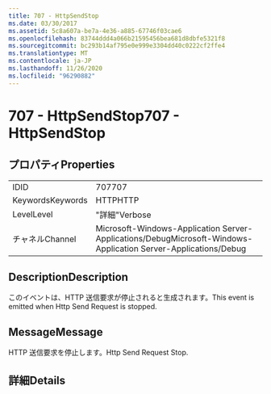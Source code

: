 ```yaml
---
title: 707 - HttpSendStop
ms.date: 03/30/2017
ms.assetid: 5c8a607a-be7a-4e36-a885-67746f03cae6
ms.openlocfilehash: 83744ddd4a066b21595456bea681d8dbfe5321f8
ms.sourcegitcommit: bc293b14af795e0e999e3304dd40c0222cf2ffe4
ms.translationtype: MT
ms.contentlocale: ja-JP
ms.lasthandoff: 11/26/2020
ms.locfileid: "96290882"
---
```

# <a name="707---httpsendstop"></a><span data-ttu-id="af627-102">707 - HttpSendStop</span><span class="sxs-lookup"><span data-stu-id="af627-102">707 - HttpSendStop</span></span>

## <a name="properties"></a><span data-ttu-id="af627-103">プロパティ</span><span class="sxs-lookup"><span data-stu-id="af627-103">Properties</span></span>  
  
|||  
|-|-|  
|<span data-ttu-id="af627-104">ID</span><span class="sxs-lookup"><span data-stu-id="af627-104">ID</span></span>|<span data-ttu-id="af627-105">707</span><span class="sxs-lookup"><span data-stu-id="af627-105">707</span></span>|  
|<span data-ttu-id="af627-106">Keywords</span><span class="sxs-lookup"><span data-stu-id="af627-106">Keywords</span></span>|<span data-ttu-id="af627-107">HTTP</span><span class="sxs-lookup"><span data-stu-id="af627-107">HTTP</span></span>|  
|<span data-ttu-id="af627-108">Level</span><span class="sxs-lookup"><span data-stu-id="af627-108">Level</span></span>|<span data-ttu-id="af627-109">"詳細"</span><span class="sxs-lookup"><span data-stu-id="af627-109">Verbose</span></span>|  
|<span data-ttu-id="af627-110">チャネル</span><span class="sxs-lookup"><span data-stu-id="af627-110">Channel</span></span>|<span data-ttu-id="af627-111">Microsoft-Windows-Application Server-Applications/Debug</span><span class="sxs-lookup"><span data-stu-id="af627-111">Microsoft-Windows-Application Server-Applications/Debug</span></span>|  
  
## <a name="description"></a><span data-ttu-id="af627-112">Description</span><span class="sxs-lookup"><span data-stu-id="af627-112">Description</span></span>  

 <span data-ttu-id="af627-113">このイベントは、HTTP 送信要求が停止されると生成されます。</span><span class="sxs-lookup"><span data-stu-id="af627-113">This event is emitted when Http Send Request is stopped.</span></span>  
  
## <a name="message"></a><span data-ttu-id="af627-114">Message</span><span class="sxs-lookup"><span data-stu-id="af627-114">Message</span></span>  

 <span data-ttu-id="af627-115">HTTP 送信要求を停止します。</span><span class="sxs-lookup"><span data-stu-id="af627-115">Http Send Request Stop.</span></span>  
  
## <a name="details"></a><span data-ttu-id="af627-116">詳細</span><span class="sxs-lookup"><span data-stu-id="af627-116">Details</span></span>
